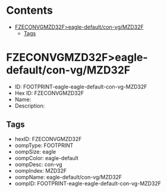 



Contents
========

* [FZECONVGMZD32F>eagle-default/con-vg/MZD32F](#fzeconvgmzd32feagle-defaultcon-vgmzd32f)
	* [Tags](#tags)

# FZECONVGMZD32F>eagle-default/con-vg/MZD32F

- ID: FOOTPRINT-eagle-eagle-default-con-vg-MZD32F
- Hex ID: FZECONVGMZD32F
- Name: 
- Description: 

## Tags

- hexID: FZECONVGMZD32F
- oompType: FOOTPRINT
- oompSize: eagle
- oompColor: eagle-default
- oompDesc: con-vg
- oompIndex: MZD32F
- oompName: eagle-default/con-vg/MZD32F
- oompID: FOOTPRINT-eagle-eagle-default-con-vg-MZD32F
